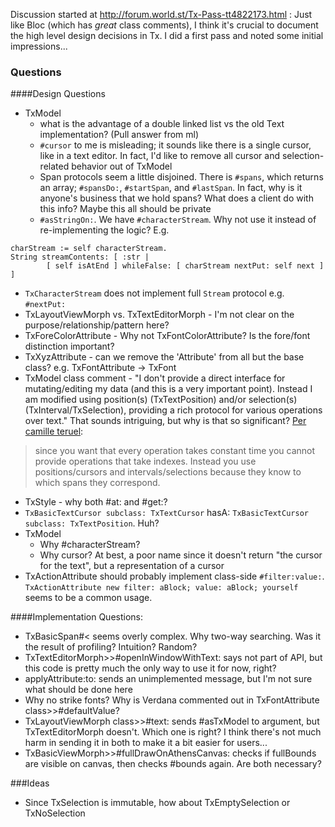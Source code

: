 Discussion started at http://forum.world.st/Tx-Pass-tt4822173.html :
Just like Bloc (which has *great* class comments), I think it's crucial to document the high level design decisions in Tx. I did a first pass and noted some initial impressions...

### Questions
####Design Questions
- TxModel
  - what is the advantage of a double linked list vs the old Text implementation? (Pull answer from ml)
  - `#cursor` to me is misleading; it sounds like there is a single cursor, like in a text editor. In fact, I'd like to remove all cursor and selection-related behavior out of TxModel
  - Span protocols seem a little disjoined. There is `#spans`, which returns an array; `#spansDo:`, `#startSpan`, and `#lastSpan`. In fact, why is it anyone's business that we hold spans? What does a client do with this info? Maybe this all should be private
  - `#asStringOn:`. We have `#characterStream`. Why not use it instead of re-implementing the logic? E.g.
```
charStream := self characterStream.
String streamContents: [ :str |
        [ self isAtEnd ] whileFalse: [ charStream nextPut: self next ] ]
```
- `TxCharacterStream` does not implement full `Stream` protocol e.g. `#nextPut:`
- TxLayoutViewMorph vs. TxTextEditorMorph - I'm not clear on the purpose/relationship/pattern here?
- TxForeColorAttribute - Why not TxFontColorAttribute? Is the fore/font distinction important?
- TxXyzAttribute - can we remove the 'Attribute' from all but the base class? e.g. TxFontAttribute -> TxFont
- TxModel class comment - "I don't provide a direct interface for mutating/editing my data (and this is a very important point). Instead I am modified using position(s) (TxTextPosition) and/or selection(s) (TxInterval/TxSelection), providing a rich protocol for various operations over text." That sounds intriguing, but why is that so significant?
[Per camille teruel](http://forum.world.st/TxText-More-Cleaning-and-Questions-tp4823894p4824197.html):

> since you want that every operation takes constant time you cannot provide operations that take indexes.
Instead you use positions/cursors and intervals/selections because they know to which spans they correspond.

- TxStyle - why both #at: and #get:?
- `TxBasicTextCursor subclass: TxTextCursor` hasA: `TxBasicTextCursor subclass: TxTextPosition`. Huh?
- TxModel
  - Why #characterStream?
  - Why cursor? At best, a poor name since it doesn't return "the cursor for the text", but a representation of a cursor
- TxActionAttribute should probably implement class-side `#filter:value:`. `TxActionAttribute new filter: aBlock; value: aBlock; yourself` seems to be a common usage.

####Implementation Questions:
- TxBasicSpan#< seems overly complex. Why two-way searching. Was it the result of profiling? Intuition? Random?
- TxTextEditorMorph>>#openInWindowWithText: says not part of API, but this code is pretty much the only way to use it for now, right?
- applyAttribute:to: sends an unimplemented message, but I'm not sure what should be done here
- Why no strike fonts? Why is Verdana commented out in TxFontAttribute class>>#defaultValue?
- TxLayoutViewMorph class>>#text: sends #asTxModel to argument, but TxTextEditorMorph doesn't. Which one is right? I think there's not much harm in sending it in both to make it a bit easier for users...
- TxBasicViewMorph>>#fullDrawOnAthensCanvas: checks if fullBounds are visible on canvas, then checks #bounds again. Are both necessary? 

###Ideas
- Since TxSelection is immutable, how about TxEmptySelection or TxNoSelection
